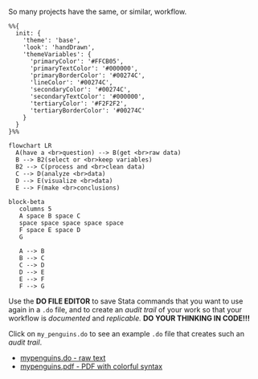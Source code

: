 So many projects have the same, or similar, workflow.

```mermaid
%%{
  init: {
    'theme': 'base',
    'look': 'handDrawn',
    'themeVariables': {
      'primaryColor': '#FFCB05',
      'primaryTextColor': '#000000',
      'primaryBorderColor': '#00274C',
      'lineColor': '#00274C',
      'secondaryColor': '#00274C',
      'secondaryTextColor': '#000000',
      'tertiaryColor': '#F2F2F2',
      'tertiaryBorderColor': '#00274C'
    }
  }
}%%

flowchart LR
  A(have a <br>question) --> B(get <br>raw data)
  B --> B2(select or <br>keep variables)
  B2 --> C(process and <br>clean data) 
  C --> D(analyze <br>data)
  D --> E(visualize <br>data)
  E --> F(make <br>conclusions)
```
```mermaid
block-beta
   columns 5
   A space B space C
   space space space space space
   F space E space D
   G

   A --> B
   B --> C
   C --> D
   D --> E
   E --> F
   F --> G
```

Use the **DO FILE EDITOR** to save Stata commands that you want to use again in a `.do` file, and to create an *audit trail* of your work so that your workflow is *documented* and *replicable.* **DO YOUR THINKING IN CODE!!!**

Click on `my_penguins.do` to see an example `.do` file that creates such an *audit trail*.

* [mypenguins.do - raw text](https://github.com/agrogan1/Stata/blob/main/do-files/my_penguins.do)
* [mypenguins.pdf - PDF with colorful syntax](https://agrogan1.github.io/Stata/do-files/my_penguins.pdf)
